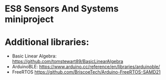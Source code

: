 # ES8 Sensors And Systems miniproject


# Additional libraries:
- Basic Linear Algebra: https://github.com/tomstewart89/BasicLinearAlgebra
- ArduinoBLE: https://www.arduino.cc/reference/en/libraries/arduinoble/
- FreeRTOS https://github.com/BriscoeTech/Arduino-FreeRTOS-SAMD21
